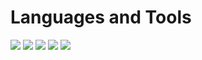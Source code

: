 # Languages and Tools
<p>
    <img src="https://skillicons.dev/icons?i=python,django" />
    <img src="https://skillicons.dev/icons?i=javascript,nodejs" />
    <img src="https://skillicons.dev/icons?i=html,css" />
    <img src="https://skillicons.dev/icons?i=mongodb,postgres,mysql" />
    <img src="https://skillicons.dev/icons?i=docker,vscode,git" />
</p>
